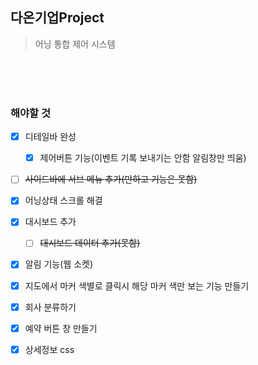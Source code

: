 ## 다온기업Project
> 어닝 통합 제어 시스템

<br />
<br />
<br />

### 해야할 것

- [x] 디테일바 완성
    - [x] 제어버튼 기능(이벤트 기록 보내기는 안함 알림창만 띄움)
- [ ] ~~사이드바에 서브 메뉴 추가(만하고 기능은 못함)~~
- [x] 어닝상태 스크롤 해결
- [x] 대시보드 추가
    - [ ] ~~대시보드 데이터 추가(못함)~~
- [x] 알림 기능(웹 소켓)
- [x] 지도에서 마커 색별로 클릭시 해당 마커 색만 보는 기능 만들기
- [x] 회사 분류하기
- [x] 예약 버튼 창 만들기
- [x] 상세정보 css

